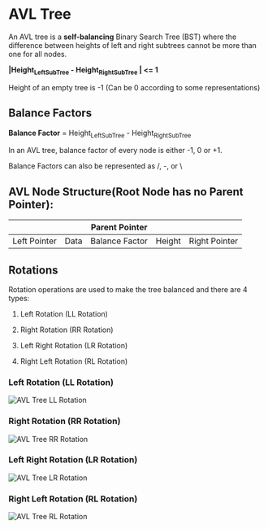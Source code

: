 # AVL Tree

An AVL tree is a **self-balancing** Binary Search Tree (BST) where the difference between heights of left and right subtrees cannot be more than one for all nodes.

**|Height<sub>LeftSubTree</sub> - Height<sub>RightSubTree</sub> | <= 1**

Height of an empty tree is -1 (Can be 0 according to some representations)



## Balance Factors

**Balance Factor** = Height<sub>LeftSubTree</sub> - Height<sub>RightSubTree</sub> 

In an AVL tree, balance factor of every node is either -1, 0 or +1.

Balance Factors can also be represented as /, -, or \



## AVL Node Structure(Root Node has no Parent Pointer): 

|              |      | Parent Pointer |        |               |
| :----------: | :--: | :------------: | ------ | :-----------: |
| Left Pointer | Data | Balance Factor | Height | Right Pointer |

## Rotations

Rotation operations are used to make the tree balanced and there are 4 types:

1. Left Rotation (LL Rotation)

2. Right Rotation (RR Rotation)

3. Left Right Rotation (LR Rotation)

4. Right Left Rotation (RL Rotation)

   

### Left Rotation (LL Rotation)

![AVL Tree LL Rotation](http://www.btechsmartclass.com/data_structures/ds_images/LL%20Rotation.png)

### Right Rotation (RR Rotation)

![AVL Tree RR Rotation](http://www.btechsmartclass.com/data_structures/ds_images/RR%20Rotation.png)

### Left Right Rotation (LR Rotation)

![AVL Tree LR Rotation](http://www.btechsmartclass.com/data_structures/ds_images/LR%20Rotation.png)

### Right Left Rotation (RL Rotation)

![AVL Tree RL Rotation](http://www.btechsmartclass.com/data_structures/ds_images/RL%20Rotation.png)

